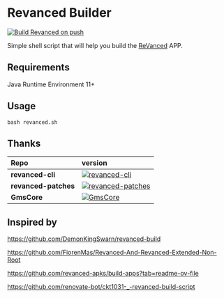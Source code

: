 Revanced Builder
=============

[![Build Revanced on push](https://github.com/rolyyu/revanced/actions/workflows/build-on-push.yaml/badge.svg)](https://github.com/rolyyu/revanced/releases)

Simple shell script that will help you build the [ReVanced](https://github.com/ReVanced) APP.

## Requirements

Java Runtime Environment 11+

## Usage

```shell
bash revanced.sh
```

## Thanks

| Repo                 | version                                                      |
| :------------------- | :----------------------------------------------------------- |
| **revanced-cli**     | [![revanced-cli](https://img.shields.io/github/v/release/ReVanced/revanced-cli?style=flat-square)](https://github.com/ReVanced/revanced-cli) |
| **revanced-patches** | [![revanced-patches](https://img.shields.io/github/v/release/ReVanced/revanced-patches?style=flat-square)](https://github.com/ReVanced/revanced-patches) |
| **GmsCore**          | [![GmsCore](https://img.shields.io/github/v/release/ReVanced/GmsCore?style=flat-square)](https://github.com/ReVanced/GmsCore/releases) |


## Inspired by
https://github.com/DemonKingSwarn/revanced-build

https://github.com/FiorenMas/Revanced-And-Revanced-Extended-Non-Root

https://github.com/revanced-apks/build-apps?tab=readme-ov-file

https://github.com/renovate-bot/ckt1031-_-revanced-build-script
